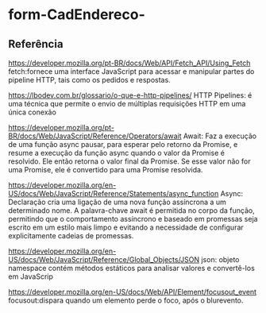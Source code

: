 # form-CadEndereco-

## Referência
https://developer.mozilla.org/pt-BR/docs/Web/API/Fetch_API/Using_Fetch 
fetch:fornece uma interface JavaScript para acessar e manipular partes do pipeline HTTP, tais como os pedidos e respostas.


https://lbodev.com.br/glossario/o-que-e-http-pipelines/
HTTP Pipelines: é uma técnica que permite o envio de múltiplas requisições HTTP em uma única conexão


https://developer.mozilla.org/pt-BR/docs/Web/JavaScript/Reference/Operators/await
 Await: Faz a execução de uma função async pausar, para esperar pelo retorno da Promise, e resume a execução da função async quando o valor da Promise é resolvido. Ele então retorna o valor final da Promise. Se esse valor não for uma Promise, ele é convertido para uma Promise resolvida.

https://developer.mozilla.org/en-US/docs/Web/JavaScript/Reference/Statements/async_function
Async: Declaração cria uma ligação de uma nova função assíncrona a um determinado nome. A palavra-chave await é permitida no corpo da função, permitindo que o comportamento assíncrono e baseado em promessas seja escrito em um estilo mais limpo e evitando a necessidade de configurar explicitamente cadeias de promessas.


https://developer.mozilla.org/en-US/docs/Web/JavaScript/Reference/Global_Objects/JSON
json: objeto namespace contém métodos estáticos para analisar valores e convertê-los em JavaScrip

https://developer.mozilla.org/en-US/docs/Web/API/Element/focusout_event
focusout:dispara quando um elemento perde o foco, após o blurevento.




